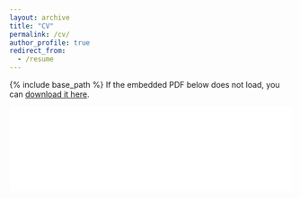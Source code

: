 ```yaml
---
layout: archive
title: "CV"
permalink: /cv/
author_profile: true
redirect_from:
  - /resume
---
```


{% include base_path %}
If the embedded PDF below does not load, you can [download it here](/files/Petalas_CV.pdf).

<embed src="../files/Petalas_CV.pdf" type="application/pdf" width="100%" />